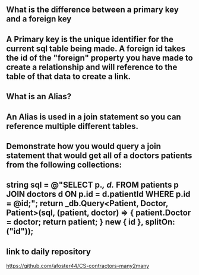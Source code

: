 ## What is the difference between a primary key and a foreign key
A Primary key is the unique identifier for the current sql table being made. A foreign id takes the id of the "foreign" property you have made to create a relationship and will reference to the table of that data to create a link.
---
## What is an Alias?
An Alias is used in a join statement so you can reference multiple different tables.
---
## Demonstrate how you would query a join statement that would get all of a doctors patients from the following collections:
string sql = @"SELECT
p.*,
d.*
FROM patients p
JOIN doctors d ON p.id = d.patientId
WHERE p.id = @id;";
return _db.Query<Patient, Doctor, Patient>(sql, (patient, doctor) => {
    patient.Doctor = doctor;
    return patient;
} new { id }, splitOn: ("id"));
---
## link to daily repository
https://github.com/afoster44/CS-contractors-many2many

